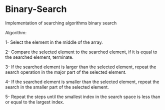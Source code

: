 # Binary-Search
Implementation of searching algorithms binary search


Algorithm:

1- Select the element in the middle of the array.

2- Compare the selected element to the searched element, if it is equal to the searched element, terminate.

3- If the searched element is larger than the selected element, repeat the search operation in the major part of the selected element.

4- If the searched element is smaller than the selected element, repeat the search in the smaller part of the selected element.

5- Repeat the steps until the smallest index in the search space is less than or equal to the largest index.

